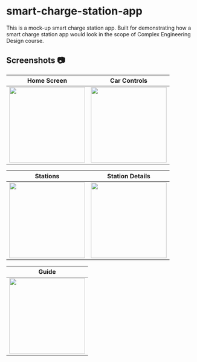 # smart-charge-station-app

This is a mock-up smart charge station app. Built for demonstrating how a smart charge station app would look in the scope of Complex Engineering Design course.

## Screenshots 📷

| Home Screen | Car Controls |
| ------------- | ------------- |
| <img src="https://github.com/BurakAndarman/smart-charge-station-app/assets/86152924/229a7881-460b-442b-8a60-9e2e00626ed5" width="200px"> | <img src="https://github.com/BurakAndarman/smart-charge-station-app/assets/86152924/50378816-a1a7-44e7-b13e-6b6884d4123b" width="200px"> |

| Stations | Station Details |
| ------------- | ------------- |
| <img src="https://github.com/BurakAndarman/smart-charge-station-app/assets/86152924/35852cf2-3c28-4d4b-95e6-b2d6fb159de2" width="200px"> | <img src="https://github.com/BurakAndarman/smart-charge-station-app/assets/86152924/44a1e116-3b07-4b40-8a9b-71d6925d40fe" width="200px"> |

| Guide |
| ------------- |
| <img src="https://github.com/BurakAndarman/smart-charge-station-app/assets/86152924/e5a32064-66bf-4bc6-85c4-c16e5ec2d0c2" width="200px"> |
